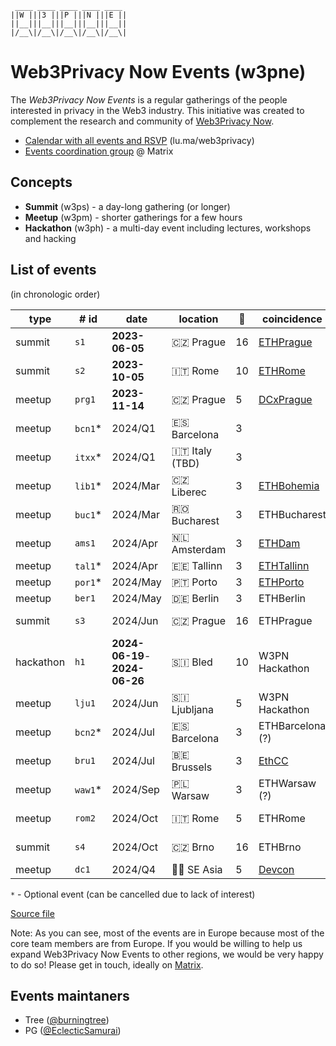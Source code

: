 <!--
!!!!!!!!!!!!!!!!!!!!!!!!!!!!!!!!!!!!!!!!!
DO NOT EDIT THIS FILE DIRECLY
EDIT "./README.tpl.eta" INSTEAD
!!!!!!!!!!!!!!!!!!!!!!!!!!!!!!!!!!!!!!!!!
-->

```
 ____ ____ ____ ____ ____ 
||W |||3 |||P |||N |||E ||
||__|||__|||__|||__|||__||
|/__\|/__\|/__\|/__\|/__\|
```

# Web3Privacy Now Events (w3pne)

The _Web3Privacy Now Events_ is a regular gatherings of the people interested in
privacy in the Web3 industry. This initiative was created to complement the
research and community of [Web3Privacy Now](https://web3privacy.info).

- [Calendar with all events and RSVP](https://lu.ma/web3privacy) (lu.ma/web3privacy)
- [Events coordination group](https://matrix.to/#/#w3p-events:gwei.cz) @ Matrix

## Concepts

- **Summit** (w3ps) - a day-long gathering (or longer)
- **Meetup** (w3pm) - shorter gatherings for a few hours
- **Hackathon** (w3ph) - a multi-day event including lectures, workshops and hacking

## List of events

(in chronologic order)

| type | # id | date | location | 🎰 | coincidence | dri | links |
| --- | --- | --- | --- | --- | --- | --- | --- |
| summit | `s1` | **2023-06-05** | 🇨🇿 Prague | 16 | [ETHPrague](https://ethprague.com/) | Tree | [web](https://prague.web3privacy.info/), [git](https://github.com/web3privacy/w3ps1) |
| summit | `s2` | **2023-10-05** | 🇮🇹 Rome | 10 | [ETHRome](https://ethrome.org/) | PG | [web](https://lu.ma/web3privacynow_rome) |
| meetup | `prg1` | **2023-11-14** | 🇨🇿 Prague | 5 | [DCxPrague](https://dcxprague.org/) | Tree | [web](https://lu.ma/w3pm-prg1) |
| meetup | `bcn1`* | 2024/Q1 | 🇪🇸 Barcelona | 3 |  | Tree (+1) |  |
| meetup | `itxx`* | 2024/Q1 | 🇮🇹 Italy (TBD) | 3 |  | PG |  |
| meetup | `lib1`* | 2024/Mar | 🇨🇿 Liberec | 3 | [ETHBohemia](https://ethbohemia.ethevents.club/) | Tree |  |
| meetup | `buc1`* | 2024/Mar | 🇷🇴 Bucharest | 3 | ETHBucharest | - (+1) |  |
| meetup | `ams1` | 2024/Apr | 🇳🇱 Amsterdam | 3 | [ETHDam](https://www.ethdam.com/) | PG (+2) |  |
| meetup | `tal1`* | 2024/Apr | 🇪🇪 Tallinn | 3 | [ETHTallinn](https://www.ethtallinn.org/) | - |  |
| meetup | `por1`* | 2024/May | 🇵🇹 Porto | 3 | [ETHPorto](https://ethporto.org/) | - |  |
| meetup | `ber1` | 2024/May | 🇩🇪 Berlin | 3 | ETHBerlin | Tree |  |
| summit | `s3` | 2024/Jun | 🇨🇿 Prague | 16 | ETHPrague | Tree (+3) |  |
| hackathon | `h1` | **2024-06-19**-<br/>**2024-06-26** | 🇸🇮 Bled | 10 | W3PN Hackathon | Tree (+3) |  |
| meetup | `lju1` | 2024/Jun | 🇸🇮 Ljubljana | 5 | W3PN Hackathon | Tree (+3) |  |
| meetup | `bcn2`* | 2024/Jul | 🇪🇸 Barcelona | 3 | ETHBarcelona (?) | - |  |
| meetup | `bru1` | 2024/Jul | 🇧🇪 Brussels | 3 | [EthCC](https://www.ethcc.io/) | Mykola (+1) |  |
| meetup | `waw1`* | 2024/Sep | 🇵🇱 Warsaw | 3 | ETHWarsaw (?) | Tree |  |
| meetup | `rom2` | 2024/Oct | 🇮🇹 Rome | 5 | ETHRome | PG (+1) |  |
| summit | `s4` | 2024/Oct | 🇨🇿 Brno | 16 | ETHBrno | Tree (+3) |  |
| meetup | `dc1` | 2024/Q4 | 🏴‍☠️ SE Asia | 5 | [Devcon](https://devcon.org/) | - |  |

`*` - Optional event (can be cancelled due to lack of interest)

[Source file](./events/events.yaml)

Note: As you can see, most of the events are in Europe because most of the core team members are from Europe. If you would be willing to help us expand Web3Privacy Now Events to other regions, we would be very happy to do so! Please get in touch, ideally on [Matrix](https://matrix.web3privacy.info/).

## Events maintaners

- Tree ([@burningtree](https://github.com/burningtree))
- PG ([@EclecticSamurai](https://github.com/EclecticSamurai))
